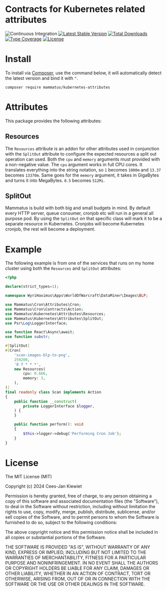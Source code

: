 # Contracts for Kubernetes related attributes

![Continuous Integration](https://github.com/mammatusphp/kubernetes-attributes/workflows/Continuous%20Integration/badge.svg)
[![Latest Stable Version](https://poser.pugx.org/mammatus/kubernetes-attributes/v/stable.png)](https://packagist.org/packages/mammatus/kubernetes-attributes)
[![Total Downloads](https://poser.pugx.org/mammatus/kubernetes-attributes/downloads.png)](https://packagist.org/packages/mammatus/kubernetes-attributes/stats)
[![Type Coverage](https://shepherd.dev/github/mammatusphp/kubernetes-attributes/coverage.svg)](https://shepherd.dev/github/mammatusphp/kubernetes-attributes)
[![License](https://poser.pugx.org/mammatus/kubernetes-attributes/license.png)](https://packagist.org/packages/mammatus/kubernetes-attributes)

# Install

To install via [Composer](http://getcomposer.org/), use the command below, it will automatically detect the latest version and bind it with `^`.

```
composer require mammatus/kubernetes-attributes
```

# Attributes

This package provides the following attributes:

## Resources

The `Resources` attribute is an addon for other attributes used in conjunction with the `SplitOut` attribute to
configure the expected resources a split out operation can used. Both the `cpu` and `memory` arguments must provided
with a non-negative value. The `cpu` argument works in full CPU cores. It translates everything into the string
notation, so `1` becomes `1000m` and `13.37` becomes `13370m`. Same goes for the `memory` argument, it takes in
GigaBytes and turns it into MegaBytes. `0.5` becomes `512Mi`.

## SplitOut

Mammatus is build with both big and small budgets in mind. By default every HTTP server, queue consumer, cronjob etc
will run in a general all purpose pod. By using the `SplitOut` on that specific class will mark it to be a separate
resource in Kubernetes. Cronjobs will become Kubernetes cronjob, the rest will become a deployment.

# Example

The following example is from one of the services that runs on my home cluster using both the `Resources` and
`SplitOut` attributes:

```php
<?php

declare(strict_types=1);

namespace WyriHaximus\Apps\WorldOfWarcraft\DataMiner\Images\BLP;

use Mammatus\Cron\Attributes\Cron;
use Mammatus\Cron\Contracts\Action;
use Mammatus\Kubernetes\Attributes\Resources;
use Mammatus\Kubernetes\Attributes\SplitOut;
use Psr\Log\LoggerInterface;

use function React\Async\await;
use function substr;

#[SplitOut]
#[Cron(
    'scan-images-blp-to-png',
    259200,
    '8 7 * * *',
    new Resources(
        cpu: 0.666,
        memory: 3,
    ),
)]
final readonly class Scan implements Action
{
    public function __construct(
        private LoggerInterface $logger,
    ) {
    }

    public function perform(): void
    {
        $this->logger->debug('Performing Cron Job');
    }
}
```

# License

The MIT License (MIT)

Copyright (c) 2024 Cees-Jan Kiewiet

Permission is hereby granted, free of charge, to any person obtaining a copy
of this software and associated documentation files (the "Software"), to deal
in the Software without restriction, including without limitation the rights
to use, copy, modify, merge, publish, distribute, sublicense, and/or sell
copies of the Software, and to permit persons to whom the Software is
furnished to do so, subject to the following conditions:

The above copyright notice and this permission notice shall be included in all
copies or substantial portions of the Software.

THE SOFTWARE IS PROVIDED "AS IS", WITHOUT WARRANTY OF ANY KIND, EXPRESS OR
IMPLIED, INCLUDING BUT NOT LIMITED TO THE WARRANTIES OF MERCHANTABILITY,
FITNESS FOR A PARTICULAR PURPOSE AND NONINFRINGEMENT. IN NO EVENT SHALL THE
AUTHORS OR COPYRIGHT HOLDERS BE LIABLE FOR ANY CLAIM, DAMAGES OR OTHER
LIABILITY, WHETHER IN AN ACTION OF CONTRACT, TORT OR OTHERWISE, ARISING FROM,
OUT OF OR IN CONNECTION WITH THE SOFTWARE OR THE USE OR OTHER DEALINGS IN THE
SOFTWARE.
